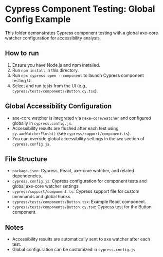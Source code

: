# Cypress Component Testing: Global Config Example

This folder demonstrates Cypress component testing with a global axe-core watcher configuration for accessibility analysis.

## How to run
1. Ensure you have Node.js and npm installed.
2. Run `npm install` in this directory.
3. Run `npx cypress open --component` to launch Cypress component testing UI.
4. Select and run tests from the UI (e.g., `cypress/tests/components/Button.cy.tsx`).

## Global Accessibility Configuration
- axe-core watcher is integrated via `@axe-core/watcher` and configured globally in `cypress.config.js`.
- Accessibility results are flushed after each test using `cy.axeWatcherFlush()` (see `cypress/support/component.ts`).
- You can override global accessibility settings in the `axe` section of `cypress.config.js`.

## File Structure
- `package.json`: Cypress, React, axe-core watcher, and related dependencies.
- `cypress.config.js`: Cypress configuration for component tests and global axe-core watcher settings.
- `cypress/support/component.ts`: Cypress support file for custom commands and global hooks.
- `cypress/tests/components/Button.tsx`: Example React component.
- `cypress/tests/components/Button.cy.tsx`: Cypress test for the Button component.

## Notes

- Accessibility results are automatically sent to axe watcher after each test.
- Global configuration can be customized in `cypress.config.js`.
